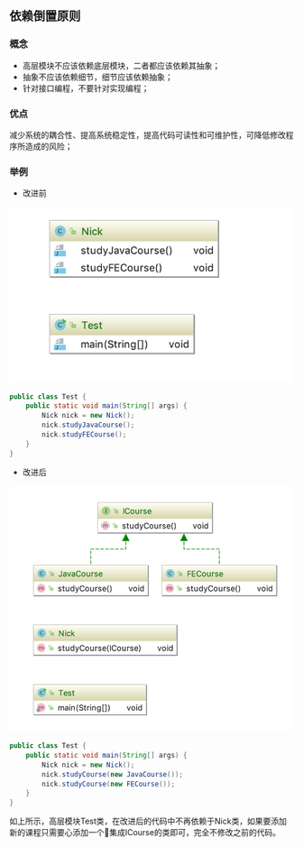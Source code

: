 ## 依赖倒置原则

### 概念

* 高层模块不应该依赖底层模块，二者都应该依赖其抽象；
* 抽象不应该依赖细节，细节应该依赖抽象；
* 针对接口编程，不要针对实现编程；

### 优点

减少系统的耦合性、提高系统稳定性，提高代码可读性和可维护性，可降低修改程序所造成的风险；



### 举例

* 改进前  

![](./assets/2018-11-11-11-10-34.png)

```java
public class Test {
    public static void main(String[] args) {
        Nick nick = new Nick();
        nick.studyJavaCourse();
        nick.studyFECourse();
    }
}
```

* 改进后

![](./assets/2018-11-11-11-12-50.png)

```java
public class Test {
    public static void main(String[] args) {
        Nick nick = new Nick();
        nick.studyCourse(new JavaCourse());
        nick.studyCourse(new FECourse());
    }
}
```

如上所示，高层模块Test类，在改进后的代码中不再依赖于Nick类，如果要添加新的课程只需要心添加一个集成ICourse的类即可，完全不修改之前的代码。

